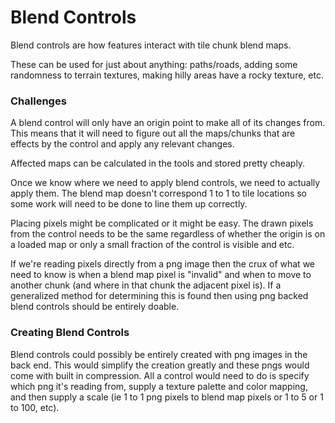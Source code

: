 # Blend Controls

Blend controls are how features interact with tile chunk blend maps. 

These can be used for just about anything: paths/roads, adding some randomness to terrain textures, making hilly areas have a rocky texture, etc.



### Challenges

A blend control will only have an origin point to make all of its changes from. This means that it will need to figure out all the maps/chunks that are effects by the control and apply any relevant changes.

Affected maps can be calculated in the tools and stored pretty cheaply.

Once we know where we need to apply blend controls, we need to actually apply them. The blend map doesn't correspond 1 to 1 to tile locations so some work will need to be done to line them up correctly.

Placing pixels might be complicated or it might be easy. The drawn pixels from the control needs to be the same regardless of whether the origin is on a loaded map or only a small fraction of the control is visible and etc. 



If we're reading pixels directly from a png image then the crux of what we need to know is when a blend map pixel is "invalid" and when to move to another chunk (and where in that chunk the adjacent pixel is). If a generalized method for determining this is found then using png backed blend controls should be entirely doable.



### Creating Blend Controls

Blend controls could possibly be entirely created with png images in the back end. This would simplify the creation greatly and these pngs would come with built in compression. All a control would need to do is specify which png it's reading from, supply a texture palette and color mapping, and then supply a scale (ie 1 to 1 png pixels to blend map pixels or 1 to 5 or 1 to 100, etc). 